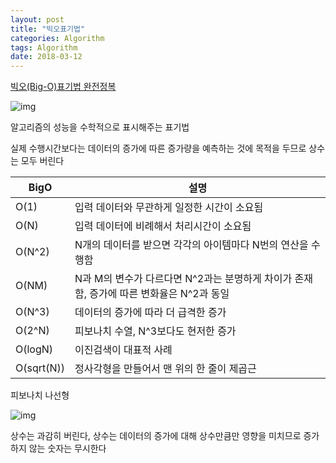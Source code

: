 ```yaml
---
layout: post
title: "빅오표기법"
categories: Algorithm
tags: Algorithm
date: 2018-03-12
---
```


[빅오(Big-O)표기법 완전정복](https://www.youtube.com/watch?v=6Iq5iMCVsXA)

![img](http://www.jidum.com/upload/ckeditor/2016/09/2016090909541455.jpg)

알고리즘의 성능을 수학적으로 표시해주는 표기법

실제 수행시간보다는 데이터의 증가에 따른 증가량을 예측하는 것에 목적을 두므로 상수는 모두 버린다

| BigO       | 설명                                                     |
| ---------- | ------------------------------------------------------ |
| O(1)       | 입력 데이터와 무관하게 일정한 시간이 소요됨                               |
| O(N)       | 입력 데이터에 비례해서 처리시간이 소요됨                                 |
| O(N^2)     | N개의 데이터를 받으면 각각의 아이템마다 N번의 연산을 수행함                     |
| O(NM)      | N과 M의 변수가 다르다면 N^2과는 분명하게 차이가 존재함, 증가에 따른 변화율은 N^2과 동일 |
| O(N^3)     | 데이터의 증가에 따라 더 급격한 증가                                   |
| O(2^N)     | 피보나치 수열, N^3보다도 현저한 증가                                 |
| O(logN)    | 이진검색이 대표적 사례                                           |
| O(sqrt(N)) | 정사각형을 만들어서 맨 위의 한 줄이 제곱근                               |

피보나치 나선형

![img](http://roulettegeeks.com/wp-content/uploads/2015/09/Fibonacci-Roulette-System.jpg)

상수는 과감히 버린다, 상수는 데이터의 증가에 대해 상수만큼만 영향을 미치므로 증가하지 않는 숫자는 무시한다